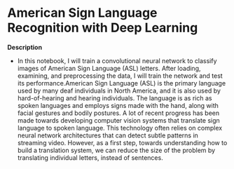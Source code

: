 # **American Sign Language Recognition with Deep Learning**

**Description**
- In this notebook, I will train a convolutional neural network to classify images of American Sign Language (ASL) letters. After loading, examining, and preprocessing the data, I will train the network and test its performance.American Sign Language (ASL) is the primary language used by many deaf individuals in North America, and it is also used by hard-of-hearing and hearing individuals. The language is as rich as spoken languages and employs signs made with the hand, along with facial gestures and bodily postures.
A lot of recent progress has been made towards developing computer vision systems that translate sign language to spoken language. This technology often relies on complex neural network architectures that can detect subtle patterns in streaming video. However, as a first step, towards understanding how to build a translation system, we can reduce the size of the problem by translating individual letters, instead of sentences.
